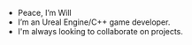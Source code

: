 - Peace, I’m Will
- I’m an Ureal Engine/C++ game developer.
- I'm always looking to collaborate on projects.
